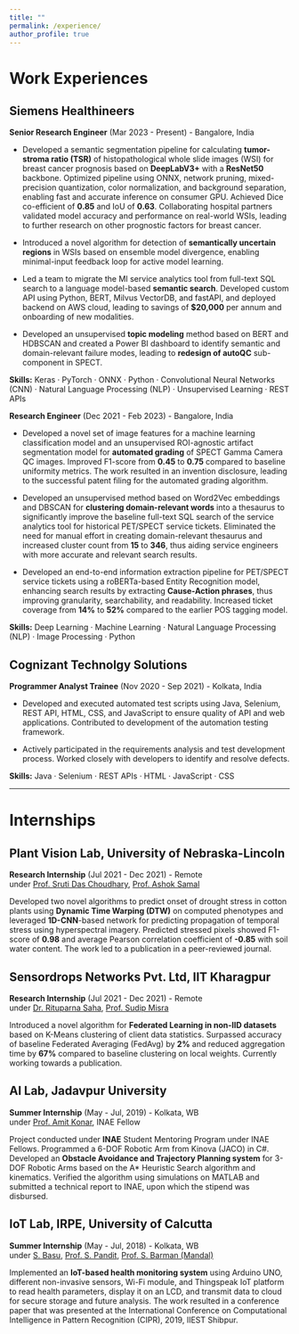 ```yaml
---
title: ""
permalink: /experience/
author_profile: true
---
```


# Work Experiences
## Siemens Healthineers 
**Senior Research Engineer** (Mar 2023 - Present) - Bangalore, India 
- Developed a semantic segmentation pipeline for calculating **tumor-stroma ratio (TSR)** of histopathological whole slide images (WSI) for breast cancer prognosis based on **DeepLabV3+** with a **ResNet50** backbone. Optimized pipeline using ONNX, network pruning, mixed-precision quantization, color normalization, and background separation, enabling fast and accurate inference on consumer GPU. Achieved Dice co-efficient of **0.85** and IoU of **0.63**. Collaborating hospital partners validated model accuracy and performance on real-world WSIs, leading to further research on other prognostic factors for breast cancer.

- Introduced a novel algorithm for detection of **semantically uncertain regions** in WSIs based on ensemble model
divergence, enabling minimal-input feedback loop for active model learning.

- Led a team to migrate the MI service analytics tool from full-text SQL search to a language model-based **semantic search**. Developed custom API using Python, BERT, Milvus VectorDB, and fastAPI, and deployed backend on AWS
cloud, leading to savings of **$20,000** per annum and onboarding of new modalities.

- Developed an unsupervised **topic modeling** method based on BERT and HDBSCAN and created a Power BI dashboard to identify semantic and domain-relevant failure modes, leading to **redesign of autoQC** sub-component in SPECT.

**Skills:** Keras · PyTorch · ONNX · Python · Convolutional Neural Networks (CNN) · Natural Language Processing (NLP) · Unsupervised Learning · REST APIs 

**Research Engineer** (Dec 2021 - Feb 2023) - Bangalore, India 
- Developed a novel set of image features for a machine learning classification model and an unsupervised ROI-agnostic artifact segmentation model for **automated grading** of SPECT Gamma Camera QC images. Improved F1-score from **0.45** to **0.75** compared to baseline uniformity metrics. The work resulted in an invention disclosure, leading to the successful patent filing for the automated grading algorithm.

- Developed an unsupervised method based on Word2Vec embeddings and DBSCAN for **clustering domain-relevant words** into a thesaurus to significantly improve the baseline full-text SQL search of the service analytics tool for historical PET/SPECT service tickets. Eliminated the need for manual effort in creating domain-relevant thesaurus and increased cluster count from **15** to **346**, thus aiding service engineers with more accurate and relevant search results.

- Developed an end-to-end information extraction pipeline for PET/SPECT service tickets using a roBERTa-based Entity Recognition model, enhancing search results by extracting **Cause-Action phrases**, thus improving granularity, searchability, and readability. Increased ticket coverage from **14%** to **52%** compared to the earlier POS tagging model.

**Skills:** Deep Learning · Machine Learning · Natural Language Processing (NLP) · Image Processing ·  Python 

## Cognizant Technolgy Solutions 
**Programmer Analyst Trainee** (Nov 2020 - Sep 2021) - Kolkata, India 
- Developed and executed automated test scripts using Java, Selenium, REST API, HTML, CSS, and JavaScript to ensure quality of API and web applications. Contributed to development of the automation testing framework. 

- Actively participated in the requirements analysis and test development process. Worked closely with developers to identify and resolve defects.

**Skills:** Java · Selenium · REST APIs · HTML · JavaScript · CSS

---

# Internships

## Plant Vision Lab, University of Nebraska-Lincoln
**Research Internship** (Jul 2021 - Dec 2021) - Remote   
under <a href="https://snr.unl.edu/aboutus/who/people/faculty-member.aspx?pid=2369" target="_blank">Prof. Sruti Das Choudhary</a>, 
<a href="https://computing.unl.edu/ashok-samal/" target="_blank">Prof. Ashok Samal</a>

Developed two novel algorithms to predict onset of drought stress in cotton plants using **Dynamic Time Warping (DTW)** on computed phenotypes and leveraged **1D-CNN**-based network for predicting propagation of temporal stress using hyperspectral imagery. Predicted stressed pixels showed F1-score of **0.98** and average Pearson correlation coefficient of **-0.85** with soil water content. The work led to a publication in a peer-reviewed journal.

## Sensordrops Networks Pvt. Ltd, IIT Kharagpur
**Research Internship** (Jul 2021 - Dec 2021) - Remote   
under <a href="https://scholar.google.com/citations?user=FSlsUEwAAAAJ&hl=en" target="_blank">Dr. Rituparna Saha</a>, 
<a href="https://cse.iitkgp.ac.in/%7Esmisra/" target="_blank">Prof. Sudip Misra</a>

Introduced a novel algorithm for **Federated Learning in non-IID datasets** based on K-Means clustering of client data statistics. Surpassed accuracy of baseline Federated Averaging (FedAvg) by **2%** and reduced aggregation time by **67%** compared to baseline clustering on local weights. Currently working towards a publication.

## AI Lab, Jadavpur University
**Summer Internship** (May - Jul, 2019) - Kolkata, WB   
under <a href="https://scholar.google.co.in/citations?user=s1F23CAAAAAJ&hl=en" target="_blank">Prof. Amit Konar</a>, INAE Fellow

Project conducted under **INAE** Student Mentoring Program under INAE Fellows. Programmed a 6-DOF Robotic Arm from Kinova (JACO) in C#. Developed an **Obstacle Avoidance and Trajectory Planning system** for 3-DOF Robotic Arms based on the A* Heuristic Search algorithm and kinematics. Verified the algorithm using simulations on MATLAB and submitted a technical report to INAE, upon which the stipend was disbursed.


## IoT Lab, IRPE, University of Calcutta
**Summer Internship** (May - Jul, 2018) - Kolkata, WB   
under <a href="https://scholar.google.co.in/citations?user=dkbXW_UAAAAJ&hl=en" target="_blank">S. Basu</a>, 
<a href="https://drsoumyapandit.in/" target="_blank">Prof. S. Pandit</a>, 
<a href="https://scholar.google.co.in/citations?hl=en&user=of2_-JsAAAAJ" target="_blank">Prof. S. Barman (Mandal)</a>

Implemented an **IoT-based health monitoring system** using Arduino UNO, different non-invasive sensors, Wi-Fi module, and Thingspeak IoT platform to read health parameters, display it on an LCD, and transmit data to cloud for secure storage and future analysis. The work resulted in a conference paper that was presented at the International Conference on Computational Intelligence in Pattern Recognition (CIPR), 2019, IIEST Shibpur.